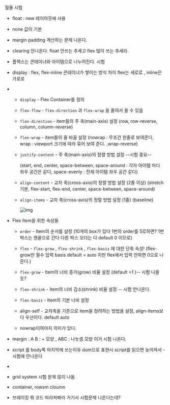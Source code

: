 월욜 시험

- float : new 레이아웃에 사용

- none 값이 기본

- margin padding 계산하는 문제 나온다.

- clearing 안나온다. float 안쓰는 추세고 flex 많이 쓰는 추세라.

- 플렉스는 콘테이너와 아이템으로 나누어진다. 시험

-  display : flex, flex-inline  콘테이너가 쌓이는 방식 차이 flex는 세로로 , inline은 가로로

  - - `display` - Flex Container를 정의

    - `flex-flow` - `flex-direction` 과 `flex-wrap` 을 줄여서 쓸 수 있음

    - `flex-direction` - item들의 주 축(main-axis) 설정 (row, row-reverse, column, column-reverse)

    - `flex-wrap` - item들의 줄 바꿈 설정 (nowrap : 무조건 한줄로 보여준다, wrap : viewport 크기에 따라 묶어 보여 준다. ,wrap-reverse)

    - `justify-content` - 주 축(main-axis)의 정렬  방법 설정 --시험 중요-- 

      (start, end, center, space-between, space-around : 각자 아이템 마다 좌우 공간은 같다, space-evenly : 전체 아이템 좌우 공간 같다)

    - `align-content` - 교차 축(cross-axis)의 정렬 방법 설정 (2줄 이상) (stretch 기본, flex-start, flex-end, center, space-between, space-around)

    - `align-items` - 교차 축(cross-axis)의 정렬 방법 설정 (1줄) (baseline)

      ![img](https://cdn.discordapp.com/attachments/940161636713500683/940426318829457469/unknown.png)

- Flex Item을 위한 속성들

  - `order` - Item의 순서를 설정   (10개의 box가 있다 1번의 order를 5로하면? 1번 박스는 맨끝으로 간다 다른 박스 오더는 다 default 0 이므로)
  - `flex` - `flex-grow` , `flex-shrink` , `flex-basis` 에 대한 단축 속성! (flex-grow만 필수 입력 basis default = auto 지만 flex에서 입력 안하면 0으로 나온다.)
  - `flex-grow` - Item의 너비 증가(grow) 비율 설정 (default =1 )-- 시험 나올 듯?
  - `flex-shrink` - Item의 너비 감소(shrink) 비율 설정  -- 시험 안나온다.

  - `flex-basis` - Item의 기본 너비 설정
  - align-self - 교차축을 기준으로 item을 정려하는 방법을 설정, align-items보다 우선이다. default auto
  - nowrap이여야지 의미가 있다.

- margin : A B : + 모양 , ABC : 나눗셈 모양 이거 시험 나온다.





- script 를 body쪽 마지막에 쓰는이유 dom으로 표현시 script를 읽으면 늦어져서 -시험에 안나온다
- 
-  grid system 시험 문제 많이 나옴
- container, rowsm cloumn
- 브레이킹 뭐 코드 따라쳐봐라 거기서 시험문제 나온다는데?